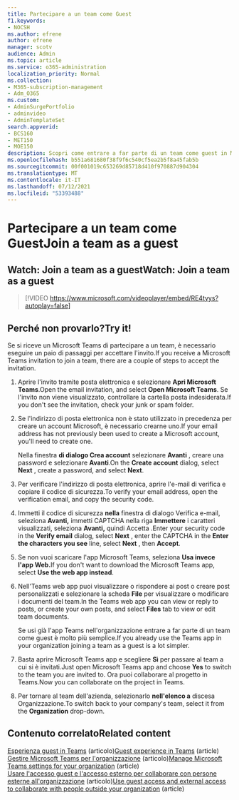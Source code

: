 ```yaml
---
title: Partecipare a un team come Guest
f1.keywords:
- NOCSH
ms.author: efrene
author: efrene
manager: scotv
audience: Admin
ms.topic: article
ms.service: o365-administration
localization_priority: Normal
ms.collection:
- M365-subscription-management
- Adm_O365
ms.custom:
- AdminSurgePortfolio
- adminvideo
- AdminTemplateSet
search.appverid:
- BCS160
- MET150
- MOE150
description: Scopri come entrare a far parte di un team come guest in Microsoft Teams.
ms.openlocfilehash: b551a681680f38f9f6c540cf5ea2b5f8a45fab5b
ms.sourcegitcommit: 00f001019c653269d85718d410f970887d904304
ms.translationtype: MT
ms.contentlocale: it-IT
ms.lasthandoff: 07/12/2021
ms.locfileid: "53393488"
---
```

# <a name="join-a-team-as-a-guest"></a><span data-ttu-id="928ce-103">Partecipare a un team come Guest</span><span class="sxs-lookup"><span data-stu-id="928ce-103">Join a team as a guest</span></span>

## <a name="watch-join-a-team-as-a-guest"></a><span data-ttu-id="928ce-104">Watch: Join a team as a guest</span><span class="sxs-lookup"><span data-stu-id="928ce-104">Watch: Join a team as a guest</span></span>

> [!VIDEO https://www.microsoft.com/videoplayer/embed/RE4tyys?autoplay=false]

## <a name="try-it"></a><span data-ttu-id="928ce-105">Perché non provarlo?</span><span class="sxs-lookup"><span data-stu-id="928ce-105">Try it!</span></span>

<span data-ttu-id="928ce-106">Se si riceve un Microsoft Teams di partecipare a un team, è necessario eseguire un paio di passaggi per accettare l'invito.</span><span class="sxs-lookup"><span data-stu-id="928ce-106">If you receive a Microsoft Teams invitation to join a team, there are a couple of steps to accept the invitation.</span></span>

1. <span data-ttu-id="928ce-107">Aprire l'invito tramite posta elettronica e selezionare **Apri Microsoft Teams**.</span><span class="sxs-lookup"><span data-stu-id="928ce-107">Open the email invitation, and select  **Open Microsoft Teams**.</span></span> <span data-ttu-id="928ce-108">Se l'invito non viene visualizzato, controllare la cartella posta indesiderata.</span><span class="sxs-lookup"><span data-stu-id="928ce-108">If you don't see the invitation, check your junk or spam folder.</span></span>
  1. <span data-ttu-id="928ce-109">Se l'indirizzo di posta elettronica non è stato utilizzato in precedenza per creare un account Microsoft, è necessario crearne uno.</span><span class="sxs-lookup"><span data-stu-id="928ce-109">If your email address has not previously been used to create a Microsoft account, you'll need to create one.</span></span>

     <span data-ttu-id="928ce-110">Nella finestra  **di dialogo Crea account**  selezionare  **Avanti** , creare una password e selezionare  **Avanti**.</span><span class="sxs-lookup"><span data-stu-id="928ce-110">On the  **Create account**  dialog, select  **Next** , create a password, and select  **Next**.</span></span>
  1. <span data-ttu-id="928ce-111">Per verificare l'indirizzo di posta elettronica, aprire l'e-mail di verifica e copiare il codice di sicurezza.</span><span class="sxs-lookup"><span data-stu-id="928ce-111">To verify your email address, open the verification email, and copy the security code.</span></span>
  1. <span data-ttu-id="928ce-112">Immetti il codice di sicurezza **nella** finestra di dialogo Verifica e-mail,  seleziona **Avanti,** immetti CAPTCHA nella riga **Immettere** i caratteri visualizzati, seleziona **Avanti,** quindi Accetta .</span><span class="sxs-lookup"><span data-stu-id="928ce-112">Enter your security code in the  **Verify email**  dialog, select  **Next** , enter the CAPTCHA in the  **Enter the characters you see**  line, select  **Next** , then  **Accept**.</span></span>
1. <span data-ttu-id="928ce-113">Se non vuoi scaricare l'app Microsoft Teams, seleziona **Usa invece l'app Web.**</span><span class="sxs-lookup"><span data-stu-id="928ce-113">If you don't want to download the Microsoft Teams app, select  **Use the web app instead**.</span></span>
1. <span data-ttu-id="928ce-114">Nell'Teams web app puoi visualizzare o rispondere ai post o creare post personalizzati e selezionare la scheda **File** per visualizzare o modificare i documenti del team.</span><span class="sxs-lookup"><span data-stu-id="928ce-114">In the Teams web app you can view or reply to posts, or create your own posts, and select  **Files**  tab to view or edit team documents.</span></span>

    <span data-ttu-id="928ce-115">Se usi già l'app Teams nell'organizzazione entrare a far parte di un team come guest è molto più semplice.</span><span class="sxs-lookup"><span data-stu-id="928ce-115">If you already use the Teams app in your organization joining a team as a guest is a lot simpler.</span></span>

1. <span data-ttu-id="928ce-116">Basta aprire Microsoft Teams app e scegliere **Sì** per passare al team a cui si è invitati.</span><span class="sxs-lookup"><span data-stu-id="928ce-116">Just open Microsoft Teams app and choose  **Yes**  to switch to the team you are invited to.</span></span>  <span data-ttu-id="928ce-117">Ora puoi collaborare al progetto in Teams.</span><span class="sxs-lookup"><span data-stu-id="928ce-117">Now you can collaborate on the project in Teams.</span></span>
1. <span data-ttu-id="928ce-118">Per tornare al team dell'azienda, selezionarlo  **nell'elenco a**  discesa Organizzazione.</span><span class="sxs-lookup"><span data-stu-id="928ce-118">To switch back to your company's team, select it from the  **Organization**  drop-down.</span></span>

## <a name="related-content"></a><span data-ttu-id="928ce-119">Contenuto correlato</span><span class="sxs-lookup"><span data-stu-id="928ce-119">Related content</span></span>

<span data-ttu-id="928ce-120">[Esperienza guest in Teams](/microsoftteams/guest-experience) (articolo)</span><span class="sxs-lookup"><span data-stu-id="928ce-120">[Guest experience in Teams](/microsoftteams/guest-experience) (article)</span></span>\
<span data-ttu-id="928ce-121">[Gestire Microsoft Teams per l'organizzazione](/microsoftteams/enable-features-office-365) (articolo)</span><span class="sxs-lookup"><span data-stu-id="928ce-121">[Manage Microsoft Teams settings for your organization](/microsoftteams/enable-features-office-365) (article)</span></span>\
<span data-ttu-id="928ce-122">[Usare l'accesso guest e l'accesso esterno per collaborare con persone esterne all'organizzazione](/microsoftteams/communicate-with-users-from-other-organizations) (articolo)</span><span class="sxs-lookup"><span data-stu-id="928ce-122">[Use guest access and external access to collaborate with people outside your organization](/microsoftteams/communicate-with-users-from-other-organizations) (article)</span></span>
